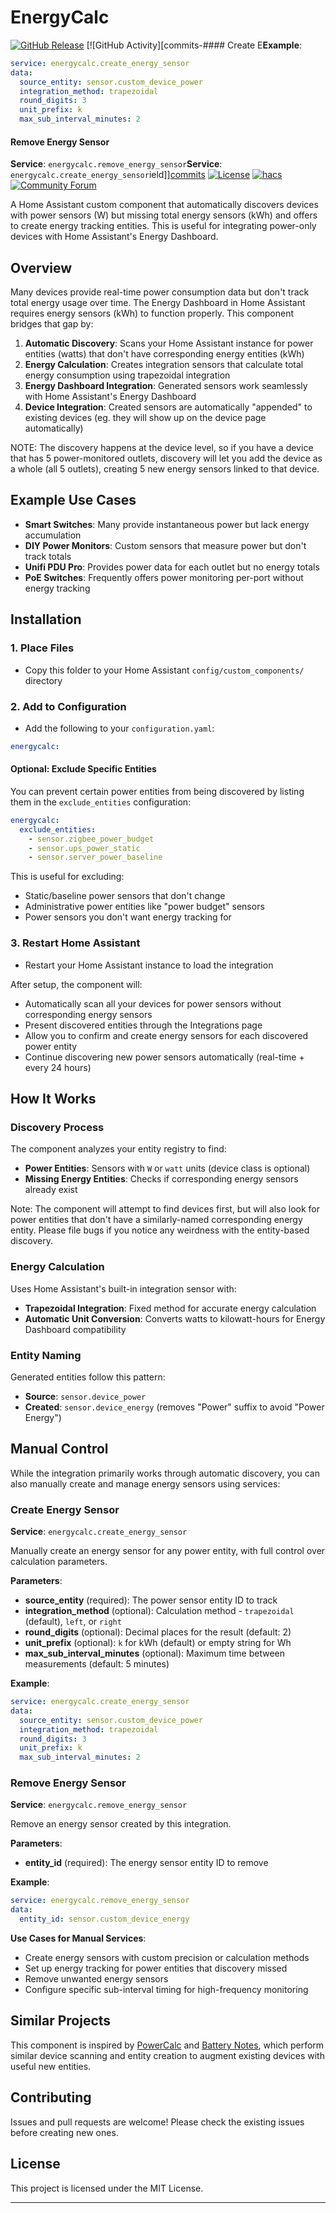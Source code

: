 # EnergyCalc

[![GitHub Release][releases-shield]][releases]
[![GitHub Activity][commits-#### Create E**Example**:
```yaml
service: energycalc.create_energy_sensor
data:
  source_entity: sensor.custom_device_power
  integration_method: trapezoidal
  round_digits: 3
  unit_prefix: k
  max_sub_interval_minutes: 2
```

#### Remove Energy Sensor  
**Service**: `energycalc.remove_energy_sensor`**Service**: `energycalc.create_energy_sensor`ield]][commits]
[![License][license-shield]](LICENSE)
[![hacs][hacsbadge]][hacs]
[![Community Forum][forum-shield]][forum]

A Home Assistant custom component that automatically discovers devices with power sensors (W) but missing total energy sensors (kWh) and offers to create energy tracking entities. This is useful for integrating power-only devices with Home Assistant's Energy Dashboard.

## Overview

Many devices provide real-time power consumption data but don't track total energy usage over time. The Energy Dashboard in Home Assistant requires energy sensors (kWh) to function properly. This component bridges that gap by:

1. **Automatic Discovery**: Scans your Home Assistant instance for power entities (watts) that don't have corresponding energy entities (kWh)
2. **Energy Calculation**: Creates integration sensors that calculate total energy consumption using trapezoidal integration
3. **Energy Dashboard Integration**: Generated sensors work seamlessly with Home Assistant's Energy Dashboard
4. **Device Integration**: Created sensors are automatically "appended" to existing devices (eg. they will show up on the device page automatically)

NOTE: The discovery happens at the device level, so if you have a device that has 5 power-monitored outlets, discovery will let you add the device as a whole (all 5 outlets), creating 5 new energy sensors linked to that device. 

## Example Use Cases

- **Smart Switches**: Many provide instantaneous power but lack energy accumulation
- **DIY Power Monitors**: Custom sensors that measure power but don't track totals
- **Unifi PDU Pro**: Provides power data for each outlet but no energy totals
- **PoE Switches**: Frequently offers power monitoring per-port without energy tracking

## Installation

### 1. Place Files
- Copy this folder to your Home Assistant `config/custom_components/` directory

### 2. Add to Configuration
- Add the following to your `configuration.yaml`:
```yaml
energycalc:
```

#### Optional: Exclude Specific Entities
You can prevent certain power entities from being discovered by listing them in the `exclude_entities` configuration:
```yaml
energycalc:
  exclude_entities:
    - sensor.zigbee_power_budget
    - sensor.ups_power_static
    - sensor.server_power_baseline
```

This is useful for excluding:
- Static/baseline power sensors that don't change
- Administrative power entities like "power budget" sensors
- Power sensors you don't want energy tracking for

### 3. Restart Home Assistant
- Restart your Home Assistant instance to load the integration

After setup, the component will:
- Automatically scan all your devices for power sensors without corresponding energy sensors
- Present discovered entities through the Integrations page
- Allow you to confirm and create energy sensors for each discovered power entity
- Continue discovering new power sensors automatically (real-time + every 24 hours)

## How It Works

### Discovery Process

The component analyzes your entity registry to find:
- **Power Entities**: Sensors with `W` or `watt` units (device class is optional)
- **Missing Energy Entities**: Checks if corresponding energy sensors already exist

Note: The component will attempt to find devices first, but will also look for power entities that don't have a similarly-named corresponding energy entity. Please file bugs if you notice any weirdness with the entity-based discovery. 

### Energy Calculation

Uses Home Assistant's built-in integration sensor with:
- **Trapezoidal Integration**: Fixed method for accurate energy calculation
- **Automatic Unit Conversion**: Converts watts to kilowatt-hours for Energy Dashboard compatibility

### Entity Naming

Generated entities follow this pattern:
- **Source**: `sensor.device_power`
- **Created**: `sensor.device_energy` (removes "Power" suffix to avoid "Power Energy")

## Manual Control

While the integration primarily works through automatic discovery, you can also manually create and manage energy sensors using services:

### Create Energy Sensor
**Service**: `energycalc.create_energy_sensor`

Manually create an energy sensor for any power entity, with full control over calculation parameters.

**Parameters**:
- **source_entity** (required): The power sensor entity ID to track
- **integration_method** (optional): Calculation method - `trapezoidal` (default), `left`, or `right`
- **round_digits** (optional): Decimal places for the result (default: 2)
- **unit_prefix** (optional): `k` for kWh (default) or empty string for Wh
- **max_sub_interval_minutes** (optional): Maximum time between measurements (default: 5 minutes)

**Example**:
```yaml
service: energycalc.create_energy_sensor
data:
  source_entity: sensor.custom_device_power
  integration_method: trapezoidal
  round_digits: 3
  unit_prefix: k
  max_sub_interval_minutes: 2
```

### Remove Energy Sensor  
**Service**: `energycalc.remove_energy_sensor`

Remove an energy sensor created by this integration.

**Parameters**:
- **entity_id** (required): The energy sensor entity ID to remove

**Example**:
```yaml
service: energycalc.remove_energy_sensor
data:
  entity_id: sensor.custom_device_energy
```

**Use Cases for Manual Services**:
- Create energy sensors with custom precision or calculation methods
- Set up energy tracking for power entities that discovery missed
- Remove unwanted energy sensors
- Configure specific sub-interval timing for high-frequency monitoring

## Similar Projects

This component is inspired by [PowerCalc](https://github.com/bramstroker/homeassistant-powercalc) and [Battery Notes](https://github.com/andrew-codechimp/HA-Battery-Notes), which perform similar device scanning and entity creation to augment existing devices with useful new entities.

## Contributing

Issues and pull requests are welcome! Please check the existing issues before creating new ones.

## License

This project is licensed under the MIT License.

---

[energycalc]: https://github.com/zacs/energycalc
[commits-shield]: https://img.shields.io/github/commit-activity/y/zacs/energycalc.svg?style=for-the-badge
[commits]: https://github.com/zacs/energycalc/commits/main
[hacs]: https://github.com/hacs/integration
[hacsbadge]: https://img.shields.io/badge/HACS-Custom-orange.svg?style=for-the-badge
[forum-shield]: https://img.shields.io/badge/community-forum-brightgreen.svg?style=for-the-badge
[forum]: https://community.home-assistant.io/
[license-shield]: https://img.shields.io/github/license/zacs/energycalc.svg?style=for-the-badge
[releases-shield]: https://img.shields.io/github/release/zacs/energycalc.svg?style=for-the-badge
[releases]: https://github.com/zacs/energycalc/releases 